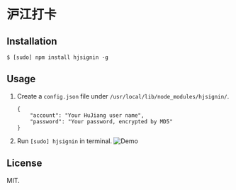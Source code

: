﻿# 沪江打卡
## Installation
```
$ [sudo] npm install hjsignin -g
```
## Usage
1. Create a `config.json` file under `/usr/local/lib/node_modules/hjsignin/`.

    ```
    {
        "account": "Your HuJiang user name",
        "password": "Your password, encrypted by MD5"
    }
    ```
2. Run `[sudo] hjsignin` in terminal.
![Demo](https://raw.github.com/Frederick-S/HJSignIn/master/screenshot.png)

## License
MIT.
